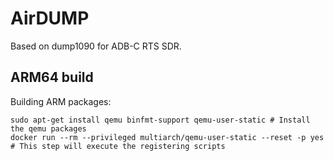 # AirDUMP
 
Based on dump1090 for ADB-C RTS SDR.

## ARM64 build

Building ARM packages:

```
sudo apt-get install qemu binfmt-support qemu-user-static # Install the qemu packages
docker run --rm --privileged multiarch/qemu-user-static --reset -p yes # This step will execute the registering scripts
```